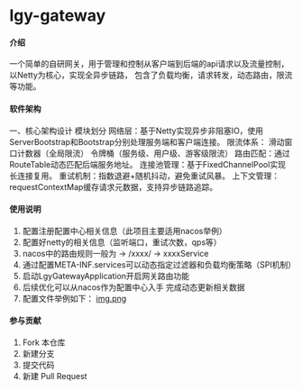 # lgy-gateway

#### 介绍
一个简单的自研网关，用于管理和控制从客户端到后端的api请求以及流量控制，以Netty为核心，实现全异步链路，
包含了负载均衡，请求转发，动态路由，限流等功能。
#### 软件架构
一、核心架构设计
模块划分
网络层：基于Netty实现异步非阻塞IO，使用ServerBootstrap和Bootstrap分别处理服务端和客户端连接。
限流体系：
滑动窗口计数器（全局限流）
令牌桶（服务级、用户级、游客级限流）
路由匹配：通过RouteTable动态匹配后端服务地址。
连接池管理：基于FixedChannelPool实现长连接复用。
重试机制：指数退避+随机抖动，避免重试风暴。
上下文管理：requestContextMap缓存请求元数据，支持异步链路追踪。
#### 使用说明

1. 配置注册配置中心相关信息（此项目主要适用nacos举例）
2. 配置好netty的相关信息（监听端口，重试次数，qps等）
3. nacos中的路由规则一般为 -> /xxxx/ -> xxxxService
4. 通过配置META-INF.services可以动态指定过滤器和负载均衡策略（SPI机制）
5. 启动LgyGatewayApplication开启网关路由功能
6. 后续优化可以从nacos作为配置中心入手 完成动态更新相关数据
7. 配置文件举例如下： 
[img.png](img.png)

#### 参与贡献

1.  Fork 本仓库
2.  新建分支
3.  提交代码
4.  新建 Pull Request

